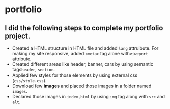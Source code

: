 # portfolio

## I did the following steps to complete my portfolio project.
+ Created a HTML structure in HTML file and added `lang` attruibute.
For making my site responsive, added `<meta>` tag alone with`viweport` attribute.
+ Created different areas like header, banner, cars by using semantic tags`header`, `section`.
+ Applied few styles for those elements by using external css (`css/style.css`).
+ Download few  **images** and placed those images in a folder named `images`.
+ Declared those images in `index,html` by using `img` tag along with `src` and `alt`.